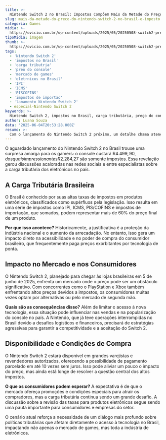 ```yaml
---
title: >-
  Nintendo Switch 2 no Brasil: Impostos Compõem Mais da Metade do Preço
slug: mais-da-metade-do-preco-do-nintendo-switch-2-no-brasil-e-imposto
categoria: Games
midia: >-
  https://ovicio.com.br/wp-content/uploads/2025/05/20250508-switch2-preco.webp
tipoMidia: imagem
thumb: >-
  https://ovicio.com.br/wp-content/uploads/2025/05/20250508-switch2-preco.webp
tags:
  - 'Nintendo Switch 2'
  - 'impostos no Brasil'
  - 'carga tributria'
  - 'preo do console'
  - 'mercado de games'
  - 'eletrnicos no Brasil'
  - 'IPI'
  - 'ICMS'
  - 'PISCOFINS'
  - 'impostos de importao'
  - 'lanamento Nintendo Switch 2'
  - especial-Nintendo Switch 2
keywords: >-
  Nintendo Switch 2, impostos no Brasil, carga tributária, preço do console, mercado de games, eletrônicos no Brasil, IPI, ICMS, PIS/COFINS, impostos de importação, lançamento Nintendo Switch 2
author: Luana Souza
data: '2025-06-04T20:53:28.000Z'
resumo: >-
  Com o lançamento do Nintendo Switch 2 próximo, um detalhe chama atenção: mais de 50% do preço no Brasil é devido a impostos. O valor tributário representa um desafio para a acessibilidade do console no país.
---
```


O aguardado lançamento do Nintendo Switch 2 no Brasil trouxe uma surpresa amarga para os gamers: o console custará R$4.499,90, dos quais impressionantes R$2.284,27 são somente impostos. Essa revelação gerou discussões acaloradas nas redes sociais e entre especialistas sobre a carga tributária dos eletrônicos no país.

## A Carga Tributária Brasileira

O Brasil é conhecido por suas altas taxas de impostos em produtos eletrônicos, classificados como supérfluos pela legislação. Isso resulta em uma série de impostos como IPI, ICMS, PIS/COFINS e impostos de importação, que somados, podem representar mais de 60% do preço final de um produto.

**Por que isso acontece?** Historicamente, a justificativa é a proteção da indústria nacional e o aumento da arrecadação. No entanto, isso gera um impacto direto na acessibilidade e no poder de compra do consumidor brasileiro, que frequentemente paga preços exorbitantes por tecnologia de ponta.

## Impacto no Mercado e nos Consumidores

O Nintendo Switch 2, planejado para chegar às lojas brasileiras em 5 de junho de 2025, enfrenta um mercado onde o preço pode ser um obstáculo significativo. Com concorrentes como o PlayStation e Xbox também enfrentando altos preços devidos a impostos, os consumidores muitas vezes optam por alternativas ou pelo mercado de segunda mão.

**Quais são as consequências disso?** Além de limitar o acesso à nova tecnologia, essa situação pode influenciar nas vendas e na popularização do console no país. A Nintendo, que já teve operações interrompidas no Brasil devido a desafios logísticos e financeiros, precisará de estratégias agressivas para garantir a competitividade e a aceitação do Switch 2.

## Disponibilidade e Condições de Compra

O Nintendo Switch 2 estará disponível em grandes varejistas e revendedores autorizados, oferecendo a possibilidade de pagamento parcelado em até 10 vezes sem juros. Isso pode aliviar um pouco o impacto do preço, mas ainda está longe de resolver a questão central dos altos impostos.

**O que os consumidores podem esperar?** A expectativa é de que o mercado ofereça promoções e condições especiais para atrair os compradores, mas a carga tributária continua sendo um grande desafio. A discussão sobre a revisão das taxas para produtos eletrônicos segue sendo uma pauta importante para consumidores e empresas do setor.

O cenário atual reforça a necessidade de um diálogo mais profundo sobre políticas tributárias que afetam diretamente o acesso à tecnologia no Brasil, impactando não apenas o mercado de games, mas toda a indústria de eletrônicos.
